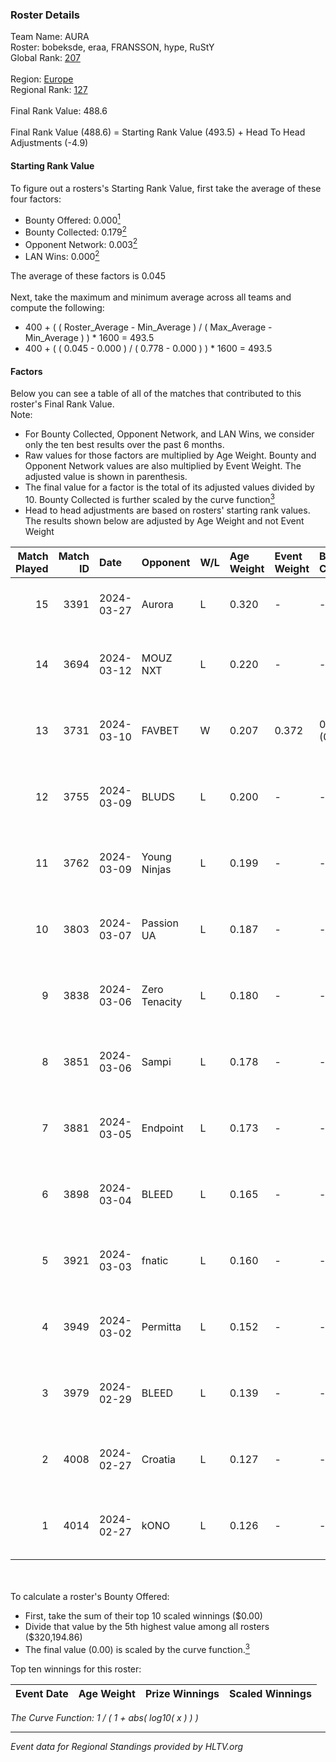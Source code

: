 ### Roster Details<br />
Team Name: AURA<br />
Roster: bobeksde, eraa, FRANSSON, hype, RuStY<br />
Global Rank: [207](../standings_global.md)<br />
<br />
Region: [Europe]( ../standings_europe.md)<br />
Regional Rank: [127]( ../standings_europe.md)<br />
<br />
Final Rank Value:  488.6<br />
<br />
Final Rank Value (488.6) = Starting Rank Value (493.5) + Head To Head Adjustments (-4.9)<br />

#### Starting Rank Value<br />
To figure out a rosters's Starting Rank Value, first take the average of these four factors:<br />
- Bounty Offered: 0.000[<sup>1</sup>](#table2)
- Bounty Collected: 0.179[<sup>2</sup>](#table1)
- Opponent Network: 0.003[<sup>2</sup>](#table1)
- LAN Wins: 0.000[<sup>2</sup>](#table1)

The average of these factors is 0.045<br />
<br />
Next, take the maximum and minimum average across all teams and compute the following:<br />
- 400 + ( ( Roster_Average - Min_Average ) / ( Max_Average - Min_Average ) ) * 1600 = 493.5
- 400 + ( ( 0.045 - 0.000 ) / ( 0.778 - 0.000 ) ) * 1600 = 493.5


#### Factors<br />
Below you can see a table of all of the matches that contributed to this roster's Final Rank Value.<br />
Note:<br />

- For Bounty Collected, Opponent Network, and LAN Wins, we consider only the ten best results over the past 6 months.
- Raw values for those factors are multiplied by Age Weight. Bounty and Opponent Network values are also multiplied by Event Weight. The adjusted value is shown in parenthesis.
- The final value for a factor is the total of its adjusted values divided by 10. Bounty Collected is further scaled by the curve function[<sup>3</sup>](#curveFunction)
- Head to head adjustments are based on rosters' starting rank values. The results shown below are adjusted by Age Weight and not Event Weight
<span id="table1"></span><br />


| Match Played | Match ID | Date       | Opponent      | W/L | Age Weight | Event Weight | Bounty Collected | Opponent Network | LAN Wins  | H2H Adj. | Roster                                 |
| -: | -: | :- | :- | :- | :- | :- | :- | :- | :- | -: | :- |
|           15 |     3391 | 2024-03-27 | Aurora        | L   | 0.320      | -            | -                | -                | -         |    -0.01 | bobeksde, eraa, FRANSSON, hype, RuStY  |
|           14 |     3694 | 2024-03-12 | MOUZ NXT      | L   | 0.220      | -            | -                | -                | -         |    -0.29 | bobeksde, eraa, Golden, Plopski, RuStY |
|           13 |     3731 | 2024-03-10 | FAVBET        | W   | 0.207      | 0.372        | 0.003 (0.000)    | 0.364 (0.028)    | 0 (0.000) |     5.37 | bobeksde, eraa, Golden, Plopski, RuStY |
|           12 |     3755 | 2024-03-09 | BLUDS         | L   | 0.200      | -            | -                | -                | -         |    -3.90 | bobeksde, eraa, Golden, Plopski, RuStY |
|           11 |     3762 | 2024-03-09 | Young Ninjas  | L   | 0.199      | -            | -                | -                | -         |    -1.09 | bobeksde, eraa, Golden, Plopski, RuStY |
|           10 |     3803 | 2024-03-07 | Passion UA    | L   | 0.187      | -            | -                | -                | -         |    -0.19 | bobeksde, eraa, Golden, Plopski, RuStY |
|            9 |     3838 | 2024-03-06 | Zero Tenacity | L   | 0.180      | -            | -                | -                | -         |    -0.18 | bobeksde, eraa, Golden, Plopski, RuStY |
|            8 |     3851 | 2024-03-06 | Sampi         | L   | 0.178      | -            | -                | -                | -         |    -0.56 | bobeksde, eraa, Golden, Plopski, RuStY |
|            7 |     3881 | 2024-03-05 | Endpoint      | L   | 0.173      | -            | -                | -                | -         |    -0.52 | bobeksde, eraa, Golden, Plopski, RuStY |
|            6 |     3898 | 2024-03-04 | BLEED         | L   | 0.165      | -            | -                | -                | -         |    -0.35 | bobeksde, eraa, Golden, Plopski, RuStY |
|            5 |     3921 | 2024-03-03 | fnatic        | L   | 0.160      | -            | -                | -                | -         |    -0.01 | bobeksde, eraa, Golden, Plopski, RuStY |
|            4 |     3949 | 2024-03-02 | Permitta      | L   | 0.152      | -            | -                | -                | -         |    -0.29 | bobeksde, eraa, Golden, Plopski, RuStY |
|            3 |     3979 | 2024-02-29 | BLEED         | L   | 0.139      | -            | -                | -                | -         |    -0.30 | bobeksde, eraa, Golden, Plopski, RuStY |
|            2 |     4008 | 2024-02-27 | Croatia       | L   | 0.127      | -            | -                | -                | -         |    -2.02 | bobeksde, eraa, Golden, Plopski, RuStY |
|            1 |     4014 | 2024-02-27 | kONO          | L   | 0.126      | -            | -                | -                | -         |    -0.57 | bobeksde, eraa, Golden, Plopski, RuStY |

<br />
<span id="table2"></span><br />
To calculate a roster's Bounty Offered:<br />

- First, take the sum of their top 10 scaled winnings ($0.00)
- Divide that value by the 5th highest value among all rosters ($320,194.86)
- The final value (0.00) is scaled by the curve function.[<sup>3</sup>](#curveFunction)

Top ten winnings for this roster:<br />

| Event Date | Age Weight | Prize Winnings | Scaled Winnings |
| :- | -: | :- | :- |


<span id="curveFunction"></span>_The Curve Function: 1 / ( 1 + abs( log10( x ) ) )_<br />

---
_Event data for Regional Standings provided by HLTV.org_<br />

